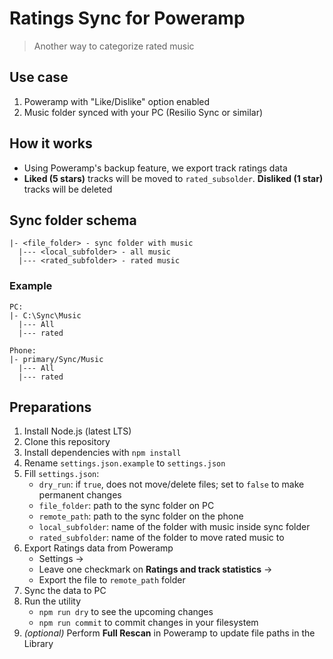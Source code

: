 # Ratings Sync for Poweramp

> Another way to categorize rated music

## Use case

1. Poweramp with "Like/Dislike" option enabled
2. Music folder synced with your PC (Resilio Sync or similar)

## How it works

- Using Poweramp's backup feature, we export track ratings data
- **Liked (5 stars)** tracks will be moved to `rated_subsolder`. **Disliked (1 star)** tracks will be deleted

## Sync folder schema

```text
|- <file_folder> - sync folder with music
  |--- <local_subfolder> - all music
  |--- <rated_subfolder> - rated music
```

### Example

```text
PC:
|- C:\Sync\Music
  |--- All
  |--- rated
```

```text
Phone:
|- primary/Sync/Music
  |--- All
  |--- rated
```

## Preparations

1. Install Node.js (latest LTS)
2. Clone this repository
3. Install dependencies with `npm install`
4. Rename `settings.json.example` to `settings.json`
5. Fill `settings.json`:
    - `dry_run`: if `true`, does not move/delete files; set to `false` to make permanent changes
    - `file_folder`: path to the sync folder on PC
    - `remote_path`: path to the sync folder on the phone
    - `local_subfolder`: name of the folder with music inside sync folder
    - `rated_subfolder`: name of the folder to move rated music to
6. Export Ratings data from Poweramp
    - Settings ->
    - Leave one checkmark on **Ratings and track statistics** ->
    - Export the file to `remote_path` folder
7. Sync the data to PC
8. Run the utility
    - `npm run dry` to see the upcoming changes
    - `npm run commit` to commit changes in your filesystem
9. *(optional)* Perform **Full Rescan** in Poweramp to update file paths in the Library
